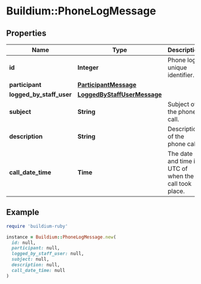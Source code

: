 # Buildium::PhoneLogMessage

## Properties

| Name | Type | Description | Notes |
| ---- | ---- | ----------- | ----- |
| **id** | **Integer** | Phone log unique identifier. | [optional] |
| **participant** | [**ParticipantMessage**](ParticipantMessage.md) |  | [optional] |
| **logged_by_staff_user** | [**LoggedByStaffUserMessage**](LoggedByStaffUserMessage.md) |  | [optional] |
| **subject** | **String** | Subject of the phone call. | [optional] |
| **description** | **String** | Description of the phone call. | [optional] |
| **call_date_time** | **Time** | The date and time in UTC of when the call took place. | [optional] |

## Example

```ruby
require 'buildium-ruby'

instance = Buildium::PhoneLogMessage.new(
  id: null,
  participant: null,
  logged_by_staff_user: null,
  subject: null,
  description: null,
  call_date_time: null
)
```

